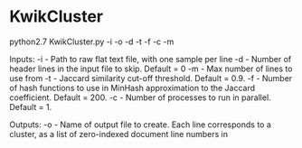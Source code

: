 # KwikCluster

python2.7 KwikCluster.py -i <inputfile> -o <outputfile> -d <numberheaderlines> -t <threshold> -f <numberhashfunctions> -c <numberthreads> -m <maxlines>

Inputs:
-i <inputfile> - Path to raw flat text file, with one sample per line
-d <numberheaderlines> - Number of header lines in the input file to skip. Default = 0
-m <maxlines> - Max number of lines to use from <inputfile>
-t <threshold> - Jaccard similarity cut-off threshold. Default = 0.9.
-f <numberhashfunctions> - Number of hash functions to use in MinHash approximation to the Jaccard coefficient. Default = 200.
-c <numberthreads> - Number of processes to run in parallel. Default = 1.

Outputs:
-o <outputfile> - Name of output file to create. Each line corresponds to a cluster, as a list of zero-indexed document line numbers in <inputfile>
